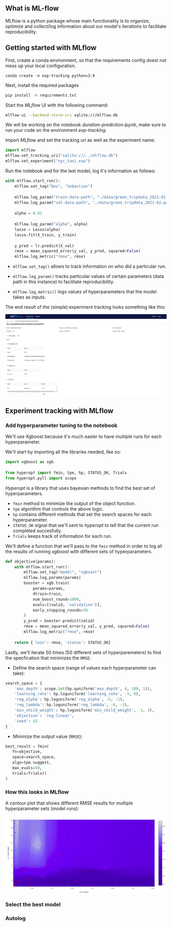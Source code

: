 ## What is ML-flow

MLflow is a python package whose main functionality is to organize, optimize and collect/log information about
our model's iterations to facilitate reproducibility.

## Getting started with MLflow

First, create a conda environment, so that the requirements config doest not mess up your local configuration.

```
conda create -n exp-tracking python=3.9
```

Next, install the required packages

```python 
pip install -r requirements.txt
``` 
Start the *MLflow* UI with the following command: 

```sh
mlflow ui --backend-store-uri sqlite:///mlflow.db
```

We will be working on the notebook *duration-prediction.ipynb*, make sure to run your code on the environment *exp-tracking*. 

Import *MLflow* and set the tracking uri as well as the experiment name: 

```python
import mlflow
mlflow.set_tracking_uri("sqlite:///../mlflow.db")
mlflow.set_experiment("nyc_taxi_exp")
```

Run the notebook and for the last model, log it's information as follows: 

```python
with mlflow.start_run():
    mlflow.set_tag("Dev", "Sebastian")
    
    mlflow.log_param("train-data-path", "./data/green_tripdata_2021-01.parquet")
    mlflow.log_param("val-data-path", "./data/green_tripdata_2021-02.parquet")
    
    alpha = 0.01
    
    mlflow.log_param("alpha", alpha)
    lasso = Lasso(alpha)
    lasso.fit(X_train, y_train)

    y_pred = lr.predict(X_val)
    rmse = mean_squared_error(y_val, y_pred, squared=False)
    mlflow.log_metric("rmse", rmse)
```

* `mlflow.set_tag()` allows to track information on who did a particular run.

* `mlflow.log_param()` tracks particular values of certain parameters (data path in this instance) to facilitate reproducibility.

* `mlflow.log_metric()` logs values of hyperparameters that the model takes as inputs.

The end result of the (simple) experiment tracking looks something like this:

![alt text](https://github.com/sebastian2296/mlops-zoomcamp/blob/main/02-experiment-tracking/img/mlflow_getting_started.png)


## Experiment tracking with MLflow

### Add hyperparameter tuning to the notebook 

We'll use Xgboost because it's much easier to have multiple runs for each hyperparameter.

We'll start by importing all the libraries needed, like so:

```python
import xgboost as xgb

from hyperopt import fmin, tpe, hp, STATUS_OK, Trials
from hyperopt.pyll import scope
```

*Hyperopt* is a library that uses bayesian methods to find the best set of hyperparameters.

* `fmin` method to minimize the output of the object function. 
* `tpe` algorithm that controls the above logic.
* `hp` contains different methods that set the search spaces for each hyperparameter.
* `STATUS_OK` signal that we'll sent to *hyperopt* to tell that the current run completed succesfully.
* `Trials` keeps track of information for each run.

We'll define a function that we'll pass to the `fmin` method in order to log all the results of running *xgboost* with different sets of hyperparameters. 

```python
def objective(params):
    with mlflow.start_run():
        mlflow.set_tag("model", "xgboost")
        mlflow.log_params(params)
        booster = xgb.train(
            params=params,
            dtrain=train,
            num_boost_round=1000,
            evals=[(valid, 'validation')],
            early_stopping_rounds=50
        )
        y_pred = booster.predict(valid)
        rmse = mean_squared_error(y_val, y_pred, squared=False)
        mlflow.log_metric("rmse", rmse)

    return {'loss': rmse, 'status': STATUS_OK}
```

Lastly, we'll iterate 50 times (50 different sets of hyperparemeters) to find the specfication that minimizes the `RMSE`:

* Define the search space (range of values each hyperparameter can take):

```python
search_space = {
    'max_depth': scope.int(hp.quniform('max_depth', 4, 100, 1)),
    'learning_rate': hp.loguniform('learning_rate', -3, 0),
    'reg_alpha': hp.loguniform('reg_alpha', -5, -1),
    'reg_lambda': hp.loguniform('reg_lambda', -6, -1),
    'min_child_weight': hp.loguniform('min_child_weight', -1, 3),
    'objective': 'reg:linear',
    'seed': 42
}
```
* Minimize the output value (`RMSE`):
 ```python
best_result = fmin(
    fn=objective,
    space=search_space,
    algo=tpe.suggest,
    max_evals=50,
    trials=Trials()
)
```
### How this looks in MLflow

A contour plot that shows different RMSE results for multiple hyperparameter sets (model runs):

![alt text](https://github.com/sebastian2296/mlops-zoomcamp/blob/main/02-experiment-tracking/img/mlflow_hyperparameter_tuning.png)

### Select the best model

### Autolog